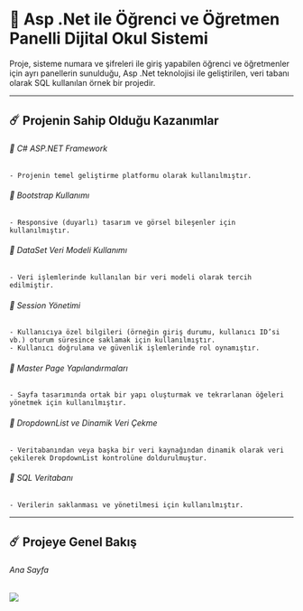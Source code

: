 # 🚀 Asp .Net ile Öğrenci ve Öğretmen Panelli Dijital Okul Sistemi

Proje, sisteme numara ve şifreleri ile giriş yapabilen öğrenci ve öğretmenler için ayrı panellerin sunulduğu, Asp .Net teknolojisi ile geliştirilen, 
veri tabanı olarak SQL kullanılan örnek bir projedir.

-----

## ☄️ Projenin Sahip Olduğu Kazanımlar

###### 🌟 C# ASP.NET Framework

    - Projenin temel geliştirme platformu olarak kullanılmıştır.
    
###### 🌟 Bootstrap Kullanımı
    - Responsive (duyarlı) tasarım ve görsel bileşenler için kullanılmıştır.
    
###### 🌟 DataSet Veri Modeli Kullanımı
    - Veri işlemlerinde kullanılan bir veri modeli olarak tercih edilmiştir.
    
###### 🌟 Session Yönetimi
    - Kullanıcıya özel bilgileri (örneğin giriş durumu, kullanıcı ID’si vb.) oturum süresince saklamak için kullanılmıştır.
    - Kullanıcı doğrulama ve güvenlik işlemlerinde rol oynamıştır.
    
###### 🌟 Master Page Yapılandırmaları
    - Sayfa tasarımında ortak bir yapı oluşturmak ve tekrarlanan öğeleri yönetmek için kullanılmıştır.
    
###### 🌟 DropdownList ve Dinamik Veri Çekme
    - Veritabanından veya başka bir veri kaynağından dinamik olarak veri çekilerek DropdownList kontrolüne doldurulmuştur.

###### 🌟 SQL Veritabanı
    - Verilerin saklanması ve yönetilmesi için kullanılmıştır.


-----

## ☄️ Projeye Genel Bakış

###### Ana Sayfa

<img src="https://github.com/user-attachments/assets/986456f8-e5d8-483a-8409-27e8e3bae03c" width:700>






